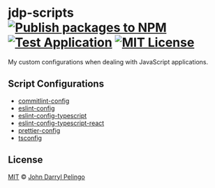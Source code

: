 # jdp-scripts [![Publish packages to NPM][badge-publish-packages-to-npm]][workflow-publish-packages-to-npm] [![Test Application][badge-test-application]][workflow-test-application] [![MIT License][shield-license]][license]

My custom configurations when dealing with JavaScript applications.

## Script Configurations

- [commitlint-config](./packages/commitlint-config)
- [eslint-config](./packages/eslint-config)
- [eslint-config-typescript](./packages/eslint-config-typescript)
- [eslint-config-typescript-react](./packages/eslint-config-typescript-react)
- [prettier-config](./packages/prettier-config)
- [tsconfig](./packages/tsconfig)

## License

[MIT][license] &copy; [John Darryl Pelingo][me]

[badge-publish-packages-to-npm]:
  https://github.com/john-d-pelingo/jdp-scripts/actions/workflows/npm-publish.yml/badge.svg
[badge-test-application]:
  https://github.com/john-d-pelingo/jdp-scripts/actions/workflows/test-application.yml/badge.svg
[license]: LICENSE
[me]: https://johndpelingo.com/
[shield-license]: https://img.shields.io/badge/License-MIT-lavender.svg
[workflow-publish-packages-to-npm]:
  https://github.com/john-d-pelingo/jdp-scripts/actions/workflows/npm-publish.yml
[workflow-test-application]:
  https://github.com/john-d-pelingo/jdp-scripts/actions/workflows/test-application.yml
